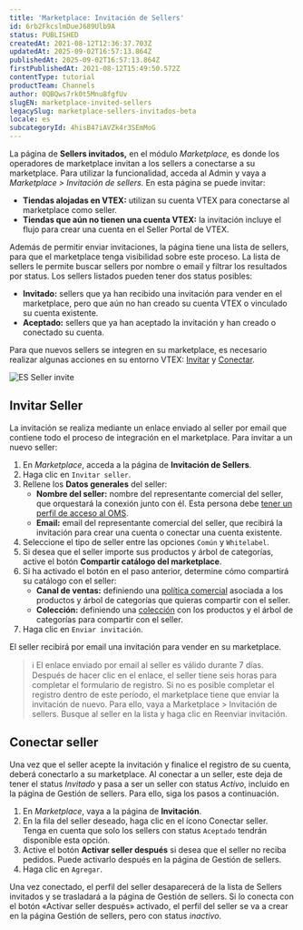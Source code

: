 ```yaml
---
title: 'Marketplace: Invitación de Sellers'
id: 6rb2FkcslmDueJ689Ulb9A
status: PUBLISHED
createdAt: 2021-08-12T12:36:37.703Z
updatedAt: 2025-09-02T16:57:13.864Z
publishedAt: 2025-09-02T16:57:13.864Z
firstPublishedAt: 2021-08-12T15:49:50.572Z
contentType: tutorial
productTeam: Channels
author: 0QBQws7rk0t5Mnu8fgfUv
slugEN: marketplace-invited-sellers
legacySlug: marketplace-sellers-invitados-beta
locale: es
subcategoryId: 4hisB47iAVZk4r3SEmMoG
---
```


La página de **Sellers invitados,** en el módulo _Marketplace,_ es donde los operadores de marketplace invitan a los sellers a conectarse a su marketplace. Para utilizar la funcionalidad, acceda al Admin y vaya a _Marketplace > Invitación de sellers._ En esta página se puede invitar: 

- **Tiendas alojadas en VTEX:** utilizan su cuenta VTEX para conectarse al marketplace como seller.    
- **Tiendas que aún no tienen una cuenta VTEX:** la invitación incluye el flujo para crear una cuenta en el Seller Portal de VTEX.    

Además de permitir enviar invitaciones, la página tiene una lista de sellers, para que el marketplace tenga visibilidad sobre este proceso. La lista de sellers le permite buscar sellers por nombre o email y filtrar los resultados por status. Los sellers listados pueden tener dos status posibles:

- **Invitado:** sellers que ya han recibido una invitación para vender en el marketplace, pero que aún no han creado su cuenta VTEX o vinculado su cuenta existente.  
- **Aceptado:** sellers que ya han aceptado la invitación y han creado o conectado su cuenta.  

Para que nuevos sellers se integren en su marketplace, es necesario realizar algunas acciones en su entorno VTEX: [Invitar](#invitar-seller) y [Conectar](#conectar-seller).

![ES Seller invite](https://cdn.statically.io/gh/vtexdocs/help-center-content/refs/heads/main/docs/es/tutorials/sellers/seller-portal/marketplace-sellers-invitados_1.jpg)

## Invitar Seller

La invitación se realiza mediante un enlace enviado al seller por email que contiene todo el proceso de integración en el marketplace. Para invitar a un nuevo seller:

1. En _Marketplace_, acceda a la página de **Invitación de Sellers**.  
3. Haga clic en `Invitar seller`.  
4. Rellene los **Datos generales** del seller:  
    - **Nombre del seller:** nombre del representante comercial del seller, que orquestará la conexión junto con él. Esta persona debe [tener un perfil de acceso al OMS](/es/tutorial/roles--7HKK5Uau2H6wxE1rH5oRbc#oms-full-access).
    - **Email:** email del representante comercial del seller, que recibirá la invitación para crear una cuenta o conectar una cuenta existente.  
5. Seleccione el tipo de seller entre las opciones `Común` y `Whitelabel`.    
6. Si desea que el seller importe sus productos y árbol de categorías, active el botón **Compartir catálogo del marketplace**.     
7.  Si ha activado el botón en el paso anterior, determine cómo compartirá su catálogo con el seller:
    - **Canal de ventas:** definiendo una [política comercial](/es/tutorial/como-funciona-uma-politica-comercial--6Xef8PZiFm40kg2STrMkMV) asociada a los productos y árbol de categorías que quieras compartir con el seller.
    - **Colección:** definiendo una [colección](/es/tutorial/tipos-de-colecao--5tKnhh8tMGIrVL7Fqirq7n) con los productos y el árbol de categorías para compartir con el seller. 
8. Haga clic en `Enviar invitación`.   

El seller recibirá por email una invitación para vender en su marketplace. 

> ℹ️ El enlace enviado por email al seller es válido durante 7 días. Después de hacer clic en el enlace, el seller tiene seis horas para completar el formulario de registro. Si no es posible completar el registro dentro de este período, el marketplace tiene que enviar la invitación de nuevo. Para ello, vaya a Marketplace > Invitación de sellers. Busque al seller en la lista y haga clic en <i class="fas fa-paper-plane"></i> Reenviar invitación.

## Conectar seller

Una vez que el seller acepte la invitación y finalice el registro de su cuenta, deberá conectarlo a su marketplace. Al conectar a un seller, este deja de tener el status _Invitado_ y pasa a ser un seller con status _Activo_, incluido en la página de Gestión de sellers. Para ello, siga los pasos a continuación.

 1. En _Marketplace_, vaya a la página de **Invitación**.    
 2. En la fila del seller deseado, haga clic en el ícono <i class="fas fa-link"></i> Conectar seller.   
 Tenga en cuenta que solo los sellers con status `Aceptado` tendrán disponible esta opción.   
 3. Active el botón **Activar seller después** si desea que el seller no reciba pedidos. Puede activarlo después en la página de Gestión de sellers.    
 4. Haga clic en `Agregar`.   

Una vez conectado, el perfil del seller desaparecerá de la lista de Sellers invitados y se trasladará a la página de Gestión de sellers. Si lo conecta con el botón «Activar seller después» activado, el perfil del seller se va a crear en la página Gestión de sellers, pero con status _inactivo_.
